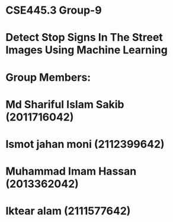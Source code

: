 # CSE445.3 Group-9
# Detect Stop Signs In The Street Images Using Machine Learning
# Group Members:
# Md Shariful Islam Sakib (2011716042)
# Ismot jahan moni (2112399642)
# Muhammad Imam Hassan (2013362042)
# Iktear alam (2111577642)
